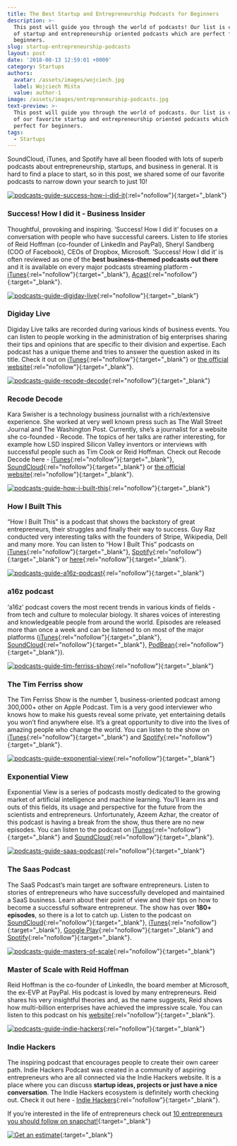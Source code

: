 ```yaml
---
title: The Best Startup and Entrepreneurship Podcasts for Beginners
description: >-
  This post will guide you through the world of podcasts! Our list is composed
  of startup and entrepreneurship oriented podcasts which are perfect for
  beginners.
slug: startup-entrepreneurship-podcasts
layout: post
date: '2018-08-13 12:59:01 +0000'
category: Startups
authors:
  avatar: /assets/images/wojciech.jpg
  label: Wojciech Miśta
  value: author-1
image: /assets/images/entrepreneurship-podcasts.jpg
text-preview: >-
  This post will guide you through the world of podcasts. Our list is composed
  of our favorite startup and entrepreneurship oriented podcasts which are
  perfect for beginners.
tags:
  - Startups
---
```

SoundCloud, iTunes, and Spotify have all been flooded with lots of superb podcasts about entrepreneurship, startups, and business in general. It is hard to find a place to start, so in this post, we shared some of our favorite podcasts to narrow down your search to just 10!

[![podcasts-guide-success-how-i-did-it](/assets/images/podcasts-guide-success-how-i-did-it.png)](https://www.acast.com/howididit){:rel="nofollow"}{:target="_blank"}

### Success! How I did it - Business Insider

Thoughtful, provoking and inspiring. ‘Success! How I did it’ focuses on a conversation with people who have successful careers. Listen to life stories of Reid Hoffman (co-founder of LinkedIn and PayPal), Sheryl Sandberg (COO of Facebook), CEOs of Dropbox, Microsoft. ‘Success! How I did it’ is often reviewed as one of the **best business-themed podcasts out there** and it is available on every major podcasts streaming platform - [iTunes](https://itunes.apple.com/ca/podcast/success-how-i-did-it/id1205997729?mt=2){:rel="nofollow"}{:target="_blank"}, [Acast](https://www.acast.com/howididit){:rel="nofollow"}{:target="_blank"}.

[![podcasts-guide-digiday-live](/assets/images/podcasts-guide-digiday-live.jpg)](https://digiday.com/series/digiday-live/){:rel="nofollow"}{:target="_blank"}

### Digiday Live

Digiday Live talks are recorded during various kinds of business events. You can listen to people working in the administration of big enterprises sharing their tips and opinions that are specific to their division and expertise. Each podcast has a unique theme and tries to answer the question asked in its title. Check it out on [iTunes](https://itunes.apple.com/us/podcast/digiday-live/id1101905472?mt=2){:rel="nofollow"}{:target="_blank"} or [the official website](https://digiday.com/series/digiday-live/){:rel="nofollow"}{:target="_blank"}.

[![podcasts-guide-recode-decode](/assets/images/podcasts-guide-recode-decode.jpg)](https://www.recode.net/podcasts){:rel="nofollow"}{:target="_blank"}

### Recode Decode

Kara Swisher is a technology business journalist with a rich/extensive experience. She worked at very well known press such as The Wall Street Journal and The Washington Post. Currently, she’s a journalist for a website she co-founded - Recode. The topics of her talks are rather interesting, for example how LSD inspired Silicon Valley inventors or interviews with successful people such as Tim Cook or Reid Hoffman. Check out Recode Decode here - [iTunes](https://itunes.apple.com/us/podcast/recode-decode-hosted-by-kara-swisher/id1011668648?mt=2){:rel="nofollow"}{:target="_blank"}, [SoundCloud](https://soundcloud.com/recode-decode){:rel="nofollow"}{:target="_blank"} or [the official website](https://www.recode.net/podcasts){:rel="nofollow"}{:target="_blank"}.

[![podcasts-guide-how-i-built-this](/assets/images/podcasts-guide-how-i-built-this.png)](https://www.npr.org/podcasts/510313/how-i-built-this?t=1532348803372){:rel="nofollow"}{:target="_blank"}

### How I Built This

“How I Built This” is a podcast that shows the backstory of great entrepreneurs, their struggles and finally their way to success. Guy Raz conducted very interesting talks with the founders of Stripe, Wikipedia, Dell and many more. You can listen to “How I Built This” podcasts on [iTunes](https://itunes.apple.com/us/podcast/how-i-built-this-with-guy-raz/id1150510297?mt=2){:rel="nofollow"}{:target="_blank"}, [Spotify](https://open.spotify.com/show/6E709HRH7XaiZrMfgtNCun){:rel="nofollow"}{:target="_blank"} or [here](https://www.npr.org/podcasts/510313/how-i-built-this?t=1532348803372){:rel="nofollow"}{:target="_blank"}.

[![podcasts-guide-a16z-podcast](/assets/images/podcasts-guide-a16z-podcast.jpg)](https://a16z.com/podcasts/){:rel="nofollow"}{:target="_blank"}

### a16z podcast

‘a16z’ podcast covers the most recent trends in various kinds of fields - from tech and culture to molecular biology. It shares voices of interesting and knowledgeable people from around the world. Episodes are released more than once a week and can be listened to on most of the major platforms ([iTunes](https://itunes.apple.com/us/podcast/a16z/id842818711?mt=2){:rel="nofollow"}{:target="_blank"}, [SoundCloud](https://soundcloud.com/a16z){:rel="nofollow"}{:target="_blank"}, [PodBean](https://www.podbean.com/podcast-detail/wgm6k-2f361/a16z-Podcast){:rel="nofollow"}{:target="_blank"}).

[![podcasts-guide-tim-ferriss-show](/assets/images/podcasts-guide-the-tim-ferriss-show.jpg)](https://tim.blog/podcast/){:rel="nofollow"}{:target="_blank"}

### The Tim Ferriss show

The Tim Ferriss Show is the number 1, business-oriented podcast among 300,000+ other on Apple Podcast. Tim is a very good interviewer who knows how to make his guests reveal some private, yet entertaining details you won’t find anywhere else. It’s a great opportunity to dive into the lives of amazing people who change the world. You can listen to the show on [iTunes](https://itunes.apple.com/us/podcast/the-tim-ferriss-show/id863897795?mt=2){:rel="nofollow"}{:target="_blank"} and [Spotify](https://open.spotify.com/show/5qSUyCrk9KR69lEiXbjwXM){:rel="nofollow"}{:target="_blank"}.

[![podcasts-guide-exponential-view](/assets/images/podcasts-guide-exponential-view.jpg)](http://www.exponentialview.co/){:rel="nofollow"}{:target="_blank"}

### Exponential View

Exponential View is a series of podcasts mostly dedicated to the growing market of artificial intelligence and machine learning. You’ll learn ins and outs of this fields, its usage and perspective for the future from the scientists and entrepreneurs. Unfortunately, Azeem Azhar, the creator of this podcast is having a break from the show, thus there are no new episodes. You can listen to the podcast on [iTunes](https://itunes.apple.com/us/podcast/exponential-view/id1172218725?mt=2){:rel="nofollow"}{:target="_blank"} and [SoundCloud](http://www.soundcloud.com/exponentialview){:rel="nofollow"}{:target="_blank"}.

[![podcasts-guide-saas-podcast](/assets/images/podcasts-guide-saas-podcast.jpg)](https://saasclub.io/){:rel="nofollow"}{:target="_blank"}

### The Saas Podcast

The SaaS Podcast’s main target are software entrepreneurs. Listen to stories of entrepreneurs who have successfully developed and maintained a SaaS business. Learn about their point of view and their tips on how to become a successful software entrepreneur. The show has over **180+ episodes**, so there is a lot to catch up. Listen to the podcast on [SoundCloud](https://soundcloud.com/conversionaid){:rel="nofollow"}{:target="_blank"}, [iTunes](https://itunes.apple.com/us/podcast/saas-podcast-saas-startups-growth-hacking-entrepreneurship/id916927819?mt=2){:rel="nofollow"}{:target="_blank"}, [Google Play](https://play.google.com/music/m/Ihsfcam52zxxnkfop5lfrjbban4?t=The_SaaS_Podcast_on_ConversionAid_-_SaaS_Startups_Growth_Hacking__Entrepreneurship){:rel="nofollow"}{:target="_blank"} and [Spotify](https://open.spotify.com/show/0P2LhE0GAWvIsY4ChsgblC?si=4_ORsHMKQOqsi0GI-VNejg){:rel="nofollow"}{:target="_blank"}.

[![podcasts-guide-masters-of-scale](/assets/images/podcasts-guide-masters-of-scale.jpeg)](https://mastersofscale.com/){:rel="nofollow"}{:target="_blank"}

### Master of Scale with Reid Hoffman

Reid Hoffman is the co-founder of LinkedIn, the board member at Microsoft, the ex-EVP at PayPal. His podcast is loved by many entrepreneurs. Reid shares his very insightful theories and, as the name suggests, Reid shows how multi-billion enterprises have achieved the impressive scale. You can listen to this podcast on his [website](https://mastersofscale.com/){:rel="nofollow"}{:target="_blank"}.

[![podcasts-guide-indie-hackers](/assets/images/podcasts-guide-indie-hackers.jpg)](https://www.indiehackers.com/){:rel="nofollow"}{:target="_blank"}

### Indie Hackers

The inspiring podcast that encourages people to create their own career path. Indie Hackers Podcast was created in a community of aspiring entrepreneurs who are all connected via the Indie Hackers website. It is a place where you can discuss **startup ideas, projects or just have a nice conversation**. The Indie Hackers ecosystem is definitely worth checking out. Check it out here - [Indie Hackers](https://www.indiehackers.com/){:rel="nofollow"}{:target="_blank"}.

If you’re interested in the life of entrepreneurs check out [10 entrepreneurs you should follow on snapchat!](https://naturaily.com/blog/entrepreneurs-snapchat){:target="_blank"}

[![Get an estimate](/assets/images/cta_estimation_1600.png)](https://naturaily.com/get-an-estimate){:target="_blank"}
